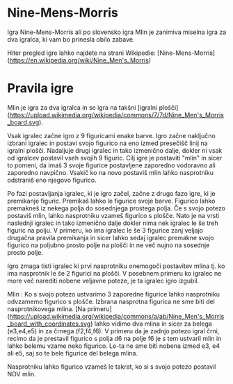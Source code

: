 # Nine-Mens-Morris

Igra Nine-Mens-Morris ali po slovensko igra Mlin je zanimiva miselna igra za dva igralca, ki vam bo prinesla obilo zabave.

Hiter pregled igre lahko najdete na strani Wikipedie: [Nine-Mens-Morris] (https://en.wikipedia.org/wiki/Nine_Men's_Morris)

# Pravila igre

Mlin je igra za dva igralca in se igra na takšni [igralni plošči] (https://upload.wikimedia.org/wikipedia/commons/7/7d/Nine_Men's_Morris_board.svg).

Vsak igralec začne igro z 9 figuricami enake barve. Igro začne naključno izbrani igralec in postavi svojo figurico na eno
izmed presečišč linij na igralni plošči. Nadaljuje drugi igralec in tako izmenično dalje, dokler ni vsak od igralcev postavil vseh svojih
9 figuric. Cilj igre je postaviti "mlin" in sicer to pomeni, da imaš 3 svoje figurice postavljene zaporedno vodoravno ali zaporedno navpično.
Vsakič ko na novo postaviš mlin lahko nasprotniku odstraniš eno njegovo figurico. 

Po fazi postavljanja igralec, ki je igro začel, začne z drugo fazo igre, ki je premikanje figuric. Premikaš lahko le figurice svoje barve.
Figurico lahko premakneš iz nekega polja do sosednjega prostega polja. Če s svojo potezo postaviš mlin, lahko nasprotniku vzameš figurico s plošče. Nato je na vrsti naslednji igralec in
tako izmenično dalje dokler nima nek igralec le še treh figuric na polju. V primeru, ko ima igralec le še 3 figurice zanj veljajo drugačna pravila
premikanja in sicer lahko sedaj igralec premakne svojo figurico na poljubno prosto polje na plošči in ne več nujno na sosednje prosto polje. 

Igro zmaga tisti igralec ki prvi nasprotniku onemogoči postavitev mlina tj. ko ima nasprotnik le še 2 figurici na plošči.
V posebnem primeru ko igralec ne more več narediti nobene veljavne poteze, je ta igralec igro izgubil.

Mlin : 
Ko s svojo potezo ustvarimo 3 zaporedne figurice lahko nasprotniku odvzamemo figurico s plošče. Izbrana nasprotna figurica ne sme biti del 
nasprotnikovega mlina.  [Na primeru] (https://upload.wikimedia.org/wikipedia/commons/a/ab/Nine_Men's_Morris_board_with_coordinates.svg) lahko vidimo
dva mlina in sicer za belega (e3,e4,e5) in za črnega (f2,f4,f6). V primeru da je zadnjo potezo igral črni, recimo da je prestavil figurico
s polja d6 na polje f6 je s tem ustvaril mlin in lahko belemu vzame neko figurico. Le-ta ne sme biti nobena izmed e3, e4 ali e5, saj so te bele figurice
del belega mlina. 

Nasprotniku lahko figurico vzameš le takrat, ko si s svojo potezo postavil NOV mlin. 
